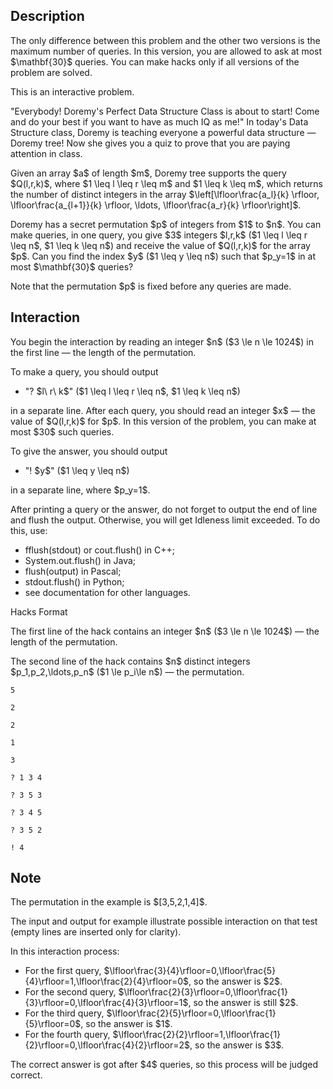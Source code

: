 ## Description

<div><p><span class="tex-font-style-bf">The only difference between this problem and the other two versions is the maximum number of queries. In this version, you are allowed to ask at most $\mathbf{30}$ queries. You can make hacks only if all versions of the problem are solved.</span></p><p><span class="tex-font-style-it">This is an interactive problem</span>.</p><p><span class="tex-font-style-it">"Everybody! Doremy's Perfect Data Structure Class is about to start! Come and do your best if you want to have as much IQ as me!" In today's Data Structure class, Doremy is teaching everyone a powerful data structure&nbsp;— Doremy tree! Now she gives you a quiz to prove that you are paying attention in class.</span></p><p>Given an array $a$ of length $m$, Doremy tree supports the query $Q(l,r,k)$, where $1 \leq l \leq r \leq m$ and $1 \leq k \leq m$, which returns the number of distinct integers in the array $\left[\lfloor\frac{a_l}{k} \rfloor, \lfloor\frac{a_{l+1}}{k} \rfloor, \ldots, \lfloor\frac{a_r}{k} \rfloor\right]$.</p><p>Doremy has a secret permutation $p$ of integers from $1$ to $n$. You can make queries, in one query, you give $3$ integers $l,r,k$ ($1 \leq l \leq r \leq n$, $1 \leq k \leq n$) and receive the value of $Q(l,r,k)$ for the array $p$. Can you find the index $y$ ($1 \leq y \leq n$) such that $p_y=1$ in <span class="tex-font-style-bf">at most</span> $\mathbf{30}$ queries?</p><p>Note that the permutation $p$ is fixed before any queries are made.</p></div><div><h2>Interaction</h2><p>You begin the interaction by reading an integer $n$ ($3 \le n \le 1024$) in the first line&nbsp;— the length of the permutation.</p><p>To make a query, you should output </p><ul> <li> "? $l\ r\ k$" ($1 \leq l \leq r \leq n$, $1 \leq k \leq n$) </li></ul> in a separate line. After each query, you should read an integer $x$&nbsp;— the value of $Q(l,r,k)$ for $p$. In this version of the problem, you can make at most $30$ such queries.<p>To give the answer, you should output </p><ul> <li> "! $y$" ($1 \leq y \leq n$) </li></ul> in a separate line, where $p_y=1$.<p>After printing a query or the answer, do not forget to output the end of line and flush the output. Otherwise, you will get <span class="tex-font-style-tt">Idleness limit exceeded</span>. To do this, use: </p><ul> <li> <span class="tex-font-style-tt">fflush(stdout)</span> or <span class="tex-font-style-tt">cout.flush()</span> in C++; </li><li> <span class="tex-font-style-tt">System.out.flush(</span>) in Java; </li><li> <span class="tex-font-style-tt">flush(output)</span> in Pascal; </li><li> <span class="tex-font-style-tt">stdout.flush()</span> in Python; </li><li> see documentation for other languages. </li></ul><p><span class="tex-font-style-bf"><span class="tex-font-style-section">Hacks Format</span></span></p><p>The first line of the hack contains an integer $n$ ($3 \le n \le 1024$)&nbsp;— the length of the permutation.</p><p>The second line of the hack contains $n$ distinct integers $p_1,p_2,\ldots,p_n$ ($1 \le p_i\le n$)&nbsp;— the permutation.</p></div>





```input1
5

2

2

1

3
```




```output1
? 1 3 4

? 3 5 3

? 3 4 5

? 3 5 2

! 4
```



## Note

<p>The permutation in the example is $[3,5,2,1,4]$.</p><p>The input and output for example illustrate possible interaction on that test (empty lines are inserted only for clarity).</p><p>In this interaction process:</p><ul> <li> For the first query, $\lfloor\frac{3}{4}\rfloor=0,\lfloor\frac{5}{4}\rfloor=1,\lfloor\frac{2}{4}\rfloor=0$, so the answer is $2$.</li><li> For the second query, $\lfloor\frac{2}{3}\rfloor=0,\lfloor\frac{1}{3}\rfloor=0,\lfloor\frac{4}{3}\rfloor=1$, so the answer is still $2$.</li><li> For the third query, $\lfloor\frac{2}{5}\rfloor=0,\lfloor\frac{1}{5}\rfloor=0$, so the answer is $1$.</li><li> For the fourth query, $\lfloor\frac{2}{2}\rfloor=1,\lfloor\frac{1}{2}\rfloor=0,\lfloor\frac{4}{2}\rfloor=2$, so the answer is $3$. </li></ul><p>The correct answer is got after $4$ queries, so this process will be judged correct.</p>
